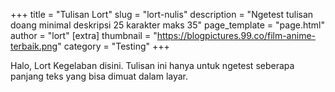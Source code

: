 +++
title = "Tulisan Lort"
slug = "lort-nulis"
description = "Ngetest tulisan doang minimal deskripsi 25 karakter maks 35"
page_template = "page.html"
author = "lort"
[extra]
thumbnail = "https://blogpictures.99.co/film-anime-terbaik.png"
category = "Testing"
+++

Halo, Lort Kegelaban disini.
Tulisan ini hanya untuk ngetest seberapa panjang teks yang bisa dimuat dalam layar.

